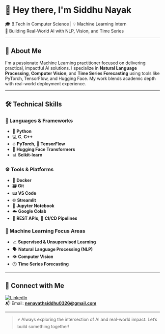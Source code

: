 # 👋 Hey there, I'm Siddhu Nayak

🎓 B.Tech in Computer Science | 💡 Machine Learning Intern  
🧠 Building Real-World AI with NLP, Vision, and Time Series

---

## 🧠 About Me

I'm a passionate Machine Learning practitioner focused on delivering practical, impactful AI solutions. I specialize in **Natural Language Processing**, **Computer Vision**, and **Time Series Forecasting** using tools like PyTorch, TensorFlow, and Hugging Face. My work blends academic depth with real-world deployment experience.

---

## 🛠️ Technical Skills

### 🧾 Languages & Frameworks
- 🐍 **Python**
- 💻 **C**, **C++**
- 🔥 **PyTorch**, 🧠 **TensorFlow**
- 🤗 **Hugging Face Transformers**
- 📊 **Scikit-learn**

### ⚙️ Tools & Platforms
- 🐳 **Docker**
- 🗃️ **Git**
- 📟 **VS Code**
- 🌐 **Streamlit**
- 📓 **Jupyter Notebook**
- ☁️ **Google Colab**
- 🔗 **REST APIs**, 🔁 **CI/CD Pipelines**

### 🤖 Machine Learning Focus Areas
- 📈 **Supervised & Unsupervised Learning**
- 🗣️ **Natural Language Processing (NLP)**
- 👁️ **Computer Vision**
- 🕒 **Time Series Forecasting**



---

## 🔗 Connect with Me

[![LinkedIn](https://img.shields.io/badge/LinkedIn-blue?style=for-the-badge&logo=linkedin)](https://www.linkedin.com/in/siddhu-nayak-970b29289/)  
📬 Email: **nenavathsiddhu0326@gmail.com**

---

> ⚡ Always exploring the intersection of AI and real-world impact. Let’s build something together!
